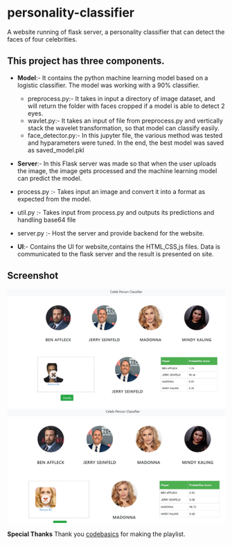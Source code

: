 # personality-classifier
A website running of flask server, a personality classifier that can detect the faces of four celebrities. 

## This project has three components.
- **Model**:- It contains the python machine learning model based on a logistic classifier. The model was working with a 90% classifier.
  - preprocess.py:- It takes in input a directory of image dataset, and will return the folder with faces cropped if a model is able to detect 2 eyes.
  - wavlet.py:- It takes an input of file from preprocess.py and vertically stack the wavelet transformation, so that model can classify easily.
  - face_detector.py:- In this jupyter file, the various method was tested and hyparameters were tuned. In the end, the best model was saved as saved_model.pkl
 
 - **Server**:- In this Flask server was made so that when the user uploads the image, the image gets processed and the machine learning model can predict the model.
  - process.py :- Takes input an image and convert it into a format as expected from the model.
  - util.py :- Takes input from process.py and outputs its predictions and handling base64 file
  - server.py :- Host the server and provide backend for the website.
  
 - **UI**:- Contains the UI for website,contains the HTML,CSS,js files. Data is communicated to the flask server and the result is presented on site.

## Screenshot
![Screenshot-1](https://github.com/simratsingh14/personality-classifier/blob/master/Screenshot/webpage1.jpg)
![Screenshot-2](https://github.com/simratsingh14/personality-classifier/blob/master/Screenshot/webpage2.jpg)

 
 
 
 **Special Thanks**
 Thank you [codebasics](https://www.youtube.com/playlist?list=PLeo1K3hjS3uvaRHZLl-jLovIjBP14QTXc) for making the playlist.
